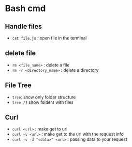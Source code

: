 # Bash cmd

## Handle files
- ` cat file.js ` : open file in the terminal 
  
## delete file

- `rm <file_name>` :  delete a file
- `rm -r <directory_name>` : delete a directory

## File Tree

- `tree`: show only folder structure
- `tree /f` show folders with files

## Curl
- `curl <url>` : make get to url
- `curl -v <url>` : make get to the url with the request info
- ` curl -v -d "<data>" <url> ` : passing data to your request
